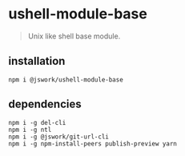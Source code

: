 # ushell-module-base
> Unix like shell base module.

## installation
```shell
npm i @jswork/ushell-module-base
```

## dependencies
```shell
npm i -g del-cli
npm i -g ntl
npm i -g @jswork/git-url-cli
npm i -g npm-install-peers publish-preview yarn
```
